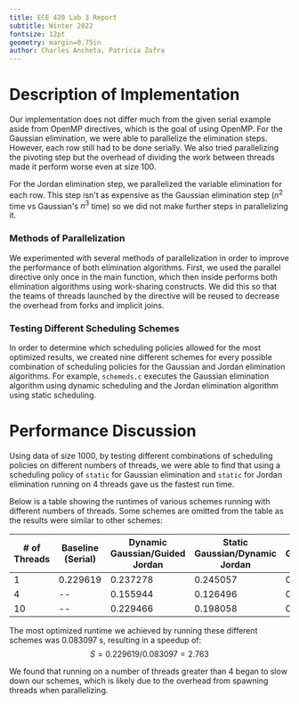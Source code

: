 ```yaml
---
title: ECE 420 Lab 3 Report
subtitle: Winter 2022
fontsize: 12pt
geometry: margin=0.75in
author: Charles Ancheta, Patricia Zafra
---
```


# Description of Implementation

Our implementation does not differ much from the given serial example aside from OpenMP directives, which is the goal of using OpenMP. For the Gaussian elimination, we were able to parallelize the elimination steps. However, each row still had to be done serially. We also tried parallelizing the pivoting step but the overhead of dividing the work between threads made it perform worse even at size 100.

For the Jordan elimination step, we parallelized the variable elimination for each row. This step isn't as expensive as the Gaussian elimination step ($n^2$ time vs Gaussian's $n^3$ time) so we did not make further steps in parallelizing it.

### Methods of Parallelization

We experimented with several methods of parallelization in order to improve the performance of both elimination algorithms. First, we used the parallel directive only once in the main function, which then inside performs both elimination algorithms using work-sharing constructs. We did this so that the teams of threads launched by the directive will be reused to decrease the overhead from forks and implicit joins.

### Testing Different Scheduling Schemes

In order to determine which scheduling policies allowed for the most optimized results, we created nine different schemes for every possible combination of scheduling policies for the Gaussian and Jordan elimination algorithms.
For example, `schemeds.c` executes the Gaussian elimination algorithm using dynamic scheduling and the Jordan elimination algorithm using static scheduling.

# Performance Discussion

Using data of size 1000, by testing different combinations of scheduling policies on different numbers of threads, we were able to find that using a scheduling policy of `static` for Gaussian elimination and `static` for Jordan elimination running on 4 threads gave us the fastest run time.

Below is a table showing the runtimes of various schemes running with different numbers of threads. Some schemes are omitted from the table as the results were similar to other schemes:

| # of Threads | Baseline (Serial) | Dynamic Gaussian/Guided Jordan | Static Gaussian/Dynamic Jordan | Static Gaussian/Static Jordan |
| ------------ | ----------------- | ------------------------------ | ------------------------------ | ----------------------------- |
| 1            | 0.229619          | 0.237278                       | 0.245057                       | 0.231731                      |
| 4            | --                | 0.155944                       | 0.126496                       | 0.083097                      |
| 10           | --                | 0.229466                       | 0.198058                       | 0.182534                      |

The most optimized runtime we achieved by running these different schemes was 0.083097 s, resulting in a speedup of:
$$S = 0.229619/0.083097 = 2.763$$

We found that running on a number of threads greater than 4 began to slow down our schemes, which is likely due to the overhead from spawning threads when parallelizing.
